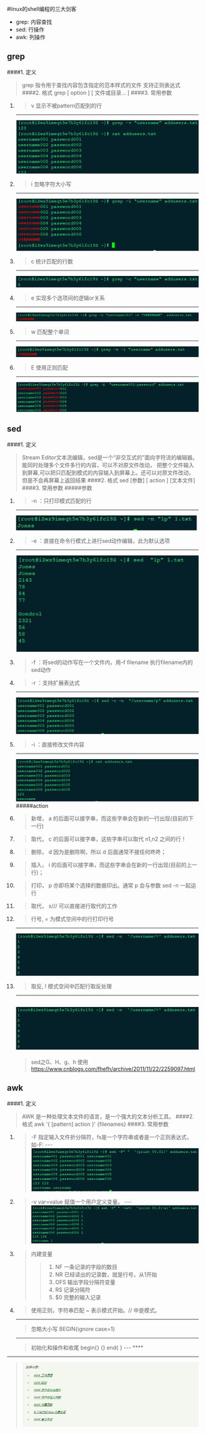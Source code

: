 #linux的shell编程的三大剑客
- grep: 内容查找
- sed: 行操作
- awk: 列操作
## grep 
####1. 定义 
> grep 指令用于查找内容包含指定的范本样式的文件 支持正则表达式
####2. 格式 
> grep [ option ] [ 文件或目录... ]
####3. 常用参数
1. > v 显示不被pattern匹配到的行
    ----
    ![grep](image/linux_shell_grep_1.jpg)
2. > i 忽略字符大小写
    ----
    ![grep](image/linux_shell_grep_2.jpg)
3. > c 统计匹配的行数
    ----
    ![grep](image/linux_shell_grep_3.jpg)
4. > e 实现多个选项间的逻辑or关系
    ----
    ![grep](image/linux_shell_grep_4.jpg)
5. > w 匹配整个单词
    ----
    ![grep](image/linux_shell_grep_5.jpg)
6. > E 使用正则匹配
    ----
    ![grep](image/linux_shell_grep_6.jpg)
## sed

####1. 定义 
> Stream Editor文本流编辑，sed是一个“非交互式的”面向字符流的编辑器。能同时处理多个文件多行的内容，可以不对原文件改动，
>把整个文件输入到屏幕,可以把只匹配到模式的内容输入到屏幕上。还可以对原文件改动，但是不会再屏幕上返回结果
####2. 格式
> sed [参数] [ action ] [文本文件]
####3. 常用参数
#####参数
1. > -n ：只打印模式匹配的行
    ----
    ![sed](image/linux_shell_sed_1.jpg)    
2. > -e ：直接在命令行模式上进行sed动作编辑，此为默认选项
    ----
    ![sed](image/linux_shell_sed_2.jpg)
3. > -f ：将sed的动作写在一个文件内，用–f filename 执行filename内的sed动作
    
4. > -r ：支持扩展表达式
    ----
    ![sed](image/linux_shell_sed_3.jpg)
5. > -i ：直接修改文件内容
    ----
    ![sed](image/linux_shell_sed_4.jpg)
#####action
1. > 新增， a 的后面可以接字串，而这些字串会在新的一行出现(目前的下一行)
2. > 取代， c 的后面可以接字串，这些字串可以取代 n1,n2 之间的行！
3. > 删除， d 因为是删除啊，所以 d 后面通常不接任何咚咚；
4. > 插入， i 的后面可以接字串，而这些字串会在新的一行出现(目前的上一行)；
5. > 打印， p 亦即将某个选择的数据印出。通常 p 会与参数 sed -n 一起运行
6. > 取代， s/// 可以直接进行取代的工作
7. > 行号,  = 为模式空间中的行打印行号
    ---
    ![sed](image/linux_shell_sed_5.jpg)
8. > 取反,  ! 模式空间中匹配行取反处理
    ---
    ![sed](image/linux_shell_sed_5.jpg)
    ---
    > sed之G、H、g、h 使用
     <https://www.cnblogs.com/fhefh/archive/2011/11/22/2259097.html>
## awk
####1. 定义 
> AWK 是一种处理文本文件的语言，是一个强大的文本分析工具。 
####2. 格式
> awk '{ [pattern]  action }' {filenames} 
####3. 常用参数
1. > -F 指定输入文件折分隔符，fs是一个字符串或者是一个正则表达式，如-F:
        ---
        ![awk](image/linux_shell_awk_1.jpg)
2. > -v var=value 赋值一个用户定义变量。
        ---
        ![awk](image/linux_shell_awk_2.jpg)
3. >  内建变量
    >> 1. NF 一条记录的字段的数目
    >> 2. NR 已经读出的记录数，就是行号，从1开始
    >> 3. OFS 输出字段分隔符变量
    >> 4. RS 记录分隔符
    >> 5. $0 完整的输入记录

4. > 使用正则，字符串匹配 ~ 表示模式开始。// 中是模式。
   ---
   > 忽略大小写 BEGIN{ignore case=1}
   ---
   > 初始化和操作和收尾 begin{} {} end{ }
   --- ****
---
   > ![awk](image/linux_shell_awk_3.jpg)